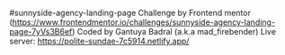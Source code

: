 #sunnyside-agency-landing-page
Challenge by Frontend mentor (https://www.frontendmentor.io/challenges/sunnyside-agency-landing-page-7yVs3B6ef)
Coded by Gantuya Badral (a.k.a mad_firebender)
Live server: https://polite-sundae-7c5914.netlify.app/
